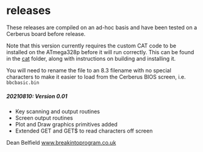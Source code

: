 
# releases

These releases are compiled on an ad-hoc basis and have been tested on a Cerberus board before release.

Note that this version currently requires the custom CAT code to be installed on the ATmega328p before it will run correctly. This can be found in the [cat](cat) folder, along with instructions on building and installing it.

You will need to rename the file to an 8.3 filename with no special characters to make it easier to load from the Cerberus BIOS screen, i.e. `bbcbasic.bin`

##### 20210810: Version 0.01
- Key scanning and output routines
- Screen output routines
- Plot and Draw graphics primitives added
- Extended GET and GET$ to read characters off screen   

Dean Belfield
www.breakintoprogram.co.uk

